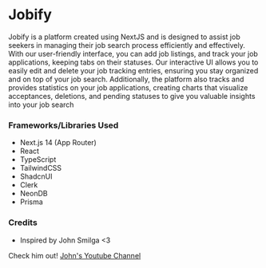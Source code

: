 # Jobify

Jobify is a platform created using NextJS and is designed to assist job seekers in managing their job search process efficiently and effectively. With our user-friendly interface, you can add job listings, and track your job applications, keeping tabs on their statuses. Our interactive UI allows you to easily edit and delete your job tracking entries, ensuring you stay organized and on top of your job search. Additionally, the platform also tracks and provides statistics on your job applications, creating charts that visualize acceptances, deletions, and pending statuses to give you valuable insights into your job search

### Frameworks/Libraries Used

- Next.js 14 (App Router)
- React
- TypeScript
- TailwindCSS
- ShadcnUI
- Clerk
- NeonDB
- Prisma

### Credits

- Inspired by John Smilga <3

Check him out! [John's Youtube Channel](https://www.youtube.com/@CodingAddict)
<br/>

